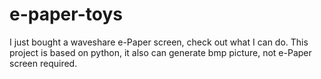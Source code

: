 # e-paper-toys
I just bought a waveshare e-Paper screen, check out what I can do. This project is based on python, it also can generate bmp picture, not e-Paper screen required.
